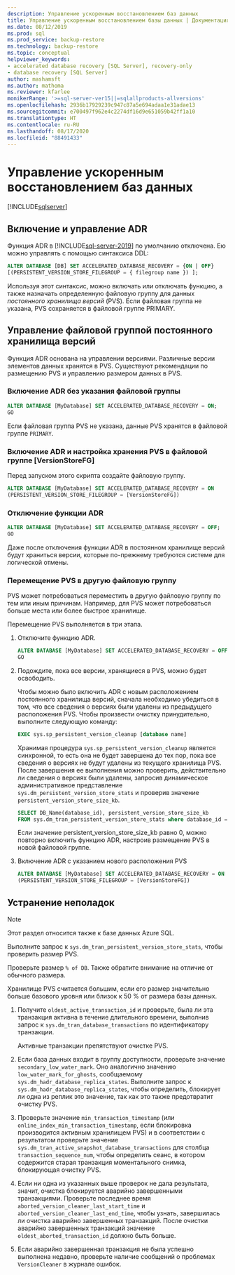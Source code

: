 ```yaml
---
description: Управление ускоренным восстановлением баз данных
title: Управление ускоренным восстановлением базы данных | Документация Майкрософт
ms.date: 08/12/2019
ms.prod: sql
ms.prod_service: backup-restore
ms.technology: backup-restore
ms.topic: conceptual
helpviewer_keywords:
- accelerated database recovery [SQL Server], recovery-only
- database recovery [SQL Server]
author: mashamsft
ms.author: mathoma
ms.reviewer: kfarlee
monikerRange: '>=sql-server-ver15||=sqlallproducts-allversions'
ms.openlocfilehash: 2936b17929239c947c87a5e694adaa1e31adae13
ms.sourcegitcommit: e700497f962e4c2274df16d9e651059b42ff1a10
ms.translationtype: HT
ms.contentlocale: ru-RU
ms.lasthandoff: 08/17/2020
ms.locfileid: "88491433"
---
```

# <a name="manage-accelerated-database-recovery"></a>Управление ускоренным восстановлением баз данных

[!INCLUDE[sqlserver](../includes/applies-to-version/sqlserver.md)]

## <a name="enabling-and-controlling-adr"></a>Включение и управление ADR

Функция ADR в [!INCLUDE[sql-server-2019](../includes/sssqlv15-md.md)] по умолчанию отключена. Ею можно управлять с помощью синтаксиса DDL:
```sql
ALTER DATABASE [DB] SET ACCELERATED_DATABASE_RECOVERY = {ON | OFF}
[(PERSISTENT_VERSION_STORE_FILEGROUP = { filegroup name }) ];

```

Используя этот синтаксис, можно включать или отключать функцию, а также назначать определенную файловую группу для данных *постоянного хранилища версий* (PVS). Если файловая группа не указана, PVS сохраняется в файловой группе PRIMARY.

## <a name="managing-the-persistent-version-store-filegroup"></a>Управление файловой группой постоянного хранилища версий
Функция ADR основана на управлении версиями. Различные версии элементов данных хранятся в PVS.
Существуют рекомендации по размещению PVS и управлению размером данных в PVS.

### <a name="to-enable-adr-without-specifying-a-filegroup"></a>Включение ADR без указания файловой группы

```sql
ALTER DATABASE [MyDatabase] SET ACCELERATED_DATABASE_RECOVERY = ON;
GO
```

Если файловая группа PVS не указана, данные PVS хранятся в файловой группе `PRIMARY`.

### <a name="to-enable-adr-and-specify-that-the-pvs-should-be-stored-in-the-versionstorefg-filegroup"></a>Включение ADR и настройка хранения PVS в файловой группе [VersionStoreFG]

Перед запуском этого скрипта создайте файловую группу.

```sql
ALTER DATABASE [MyDatabase] SET ACCELERATED_DATABASE_RECOVERY = ON
(PERSISTENT_VERSION_STORE_FILEGROUP = [VersionStoreFG])
```

### <a name="to-disable-the-adr-feature"></a>Отключение функции ADR

```sql
ALTER DATABASE [MyDatabase] SET ACCELERATED_DATABASE_RECOVERY = OFF;
GO
```

Даже после отключения функции ADR в постоянном хранилище версий будут храниться версии, которые по-прежнему требуются системе для логической отмены.

### <a name="change-the-location-of-the-pvs-to-a-different-filegroup"></a>Перемещение PVS в другую файловую группу

PVS может потребоваться переместить в другую файловую группу по тем или иным причинам. Например, для PVS может потребоваться больше места или более быстрое хранилище.

Перемещение PVS выполняется в три этапа.

1. Отключите функцию ADR.

   ```sql
   ALTER DATABASE [MyDatabase] SET ACCELERATED_DATABASE_RECOVERY = OFF;
   GO
   ```

2. Подождите, пока все версии, хранящиеся в PVS, можно будет освободить.

   Чтобы можно было включить ADR с новым расположением постоянного хранилища версий, сначала необходимо убедиться в том, что все сведения о версиях были удалены из предыдущего расположения PVS. Чтобы произвести очистку принудительно, выполните следующую команду:

   ```sql
   EXEC sys.sp_persistent_version_cleanup [database name]
   ```

   Хранимая процедура `sys.sp_persistent_version_cleanup` является синхронной, то есть она не будет завершена до тех пор, пока все сведения о версиях не будут удалены из текущего хранилища PVS.  После завершения ее выполнения можно проверить, действительно ли сведения о версиях были удалены, запросив динамическое административное представление `sys.dm_persistent_version_store_stats` и проверив значение `persistent_version_store_size_kb`.

   ```sql
   SELECT DB_Name(database_id), persistent_version_store_size_kb 
   FROM sys.dm_tran_persistent_version_store_stats where database_id = [MyDatabaseID]
   ```

   Если значение persistent_version_store_size_kb равно 0, можно повторно включить функцию ADR, настроив размещение PVS в новой файловой группе.

1. Включение ADR с указанием нового расположения PVS

   ```sql
   ALTER DATABASE [MyDatabase] SET ACCELERATED_DATABASE_RECOVERY = ON
   (PERSISTENT_VERSION_STORE_FILEGROUP = [VersionStoreFG])
   ```

## <a name="troubleshooting"></a>Устранение неполадок

> [!NOTE]
> Этот раздел относится также к базе данных Azure SQL.

Выполните запрос к `sys.dm_tran_persistent_version_store_stats`, чтобы проверить размер PVS.

Проверьте размер `% of DB`. Также обратите внимание на отличие от обычного размера.

Хранилище PVS считается большим, если его размер значительно больше базового уровня или близок к 50 % от размера базы данных. 

1. Получите `oldest_active_transaction_id` и проверьте, была ли эта транзакция активна в течение длительного времени, выполнив запрос к `sys.dm_tran_database_transactions` по идентификатору транзакции.

   Активные транзакции препятствуют очистке PVS.

1. Если база данных входит в группу доступности, проверьте значение `secondary_low_water_mark`. Оно аналогично значению `low_water_mark_for_ghosts`, сообщаемому `sys.dm_hadr_database_replica_states`. Выполните запрос к `sys.dm_hadr_database_replica_states`, чтобы определить, блокирует ли одна из реплик это значение, так как это также предотвратит очистку PVS.
1. Проверьте значение `min_transaction_timestamp` (или `online_index_min_transaction_timestamp`, если блокировка производится активным хранилищем PVS) и в соответствии с результатом проверьте значение `sys.dm_tran_active_snapshot_database_transactions` для столбца `transaction_sequence_num`, чтобы определить сеанс, в котором содержится старая транзакция моментального снимка, блокирующая очистку PVS.
1. Если ни одна из указанных выше проверок не дала результата, значит, очистка блокируется аварийно завершенными транзакциями. Проверьте последнее время `aborted_version_cleaner_last_start_time` и `aborted_version_cleaner_last_end_time`, чтобы узнать, завершилась ли очистка аварийно завершенных транзакций. После очистки аварийно завершенных транзакций значение `oldest_aborted_transaction_id` должно быть больше.
1. Если аварийно завершенная транзакция не была успешно выполнена недавно, проверьте наличие сообщений о проблемах `VersionCleaner` в журнале ошибок.
